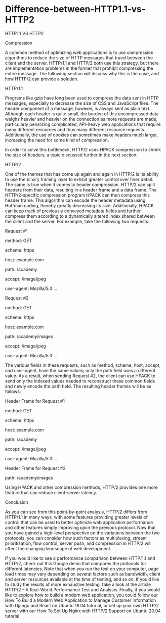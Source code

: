# Difference-between-HTTP1.1-vs-HTTP2
HTTP1.1 VS HTTP2

Compression

A common method of optimizing web applications is to use compression algorithms to reduce the size of HTTP messages that travel between the client and the server. HTTP/1.1 and HTTP/2 both use this strategy, but there are implementation problems in the former that prohibit compressing the entire message. The following section will discuss why this is the case, and how HTTP/2 can provide a solution.

HTTP/1.1

Programs like gzip have long been used to compress the data sent in HTTP messages, especially to decrease the size of CSS and JavaScript files. The header component of a message, however, is always sent as plain text. Although each header is quite small, the burden of this uncompressed data weighs heavier and heavier on the connection as more requests are made, particularly penalizing complicated, API-heavy web applications that require many different resources and thus many different resource requests. Additionally, the use of cookies can sometimes make headers much larger, increasing the need for some kind of compression.

In order to solve this bottleneck, HTTP/2 uses HPACK compression to shrink the size of headers, a topic discussed further in the next section.

HTTP/2

One of the themes that has come up again and again in HTTP/2 is its ability to use the binary framing layer to exhibit greater control over finer detail. The same is true when it comes to header compression. HTTP/2 can split headers from their data, resulting in a header frame and a data frame. The HTTP/2-specific compression program HPACK can then compress this header frame. This algorithm can encode the header metadata using Huffman coding, thereby greatly decreasing its size. Additionally, HPACK can keep track of previously conveyed metadata fields and further compress them according to a dynamically altered index shared between the client and the server. For example, take the following two requests:

Request #1

method:		GET

scheme:		https

host:		example.com

path:		/academy

accept:		/image/jpeg

user-agent:	Mozilla/5.0 ...

Request #2

method:		GET

scheme:		https

host:		example.com

path:		/academy/images

accept:		/image/jpeg

user-agent:	Mozilla/5.0 ...

The various fields in these requests, such as method, scheme, host, accept, and user-agent, have the same values; only the path field uses a different value. As a result, when sending Request #2, the client can use HPACK to send only the indexed values needed to reconstruct these common fields and newly encode the path field. The resulting header frames will be as follows:

Header Frame for Request #1

method:		GET

scheme:		https

host:		example.com

path:		/academy

accept:		/image/jpeg

user-agent:	Mozilla/5.0 ...

Header Frame for Request #2

path:		/academy/images

Using HPACK and other compression methods, HTTP/2 provides one more feature that can reduce client-server latency.

Conclusion

As you can see from this point-by-point analysis, HTTP/2 differs from HTTP/1.1 in many ways, with some features providing greater levels of control that can be used to better optimize web application performance and other features simply improving upon the previous protocol. Now that you have gained a high-level perspective on the variations between the two protocols, you can consider how such factors as multiplexing, stream prioritization, flow control, server push, and compression in HTTP/2 will affect the changing landscape of web development.

If you would like to see a performance comparison between HTTP/1.1 and HTTP/2, check out this Google demo that compares the protocols for different latencies. Note that when you run the test on your computer, page load times may vary depending on several factors such as bandwidth, client and server resources available at the time of testing, and so on. If you’d like to study the results of more exhaustive testing, take a look at the article HTTP/2 – A Real-World Performance Test and Analysis. Finally, if you would like to explore how to build a modern web application, you could follow our How To Build a Modern Web Application to Manage Customer Information with Django and React on Ubuntu 18.04 tutorial, or set up your own HTTP/2 server with our How To Set Up Nginx with HTTP/2 Support on Ubuntu 20.04 tutorial.
